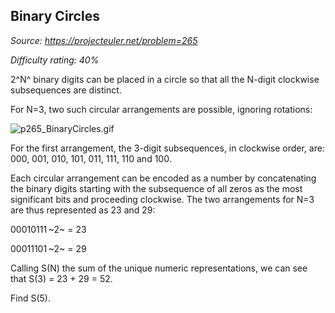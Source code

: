 Binary Circles
--------------

*Source: https://projecteuler.net/problem=265*


*Difficulty rating: 40%*

2^N^ binary digits can be placed in a circle so that all the N-digit
clockwise subsequences are distinct.

For N=3, two such circular arrangements are possible, ignoring
rotations:

![p265\_BinaryCircles.gif](project/images/p265_BinaryCircles.gif)

For the first arrangement, the 3-digit subsequences, in clockwise order,
are:\
 000, 001, 010, 101, 011, 111, 110 and 100.

Each circular arrangement can be encoded as a number by concatenating
the binary digits starting with the subsequence of all zeros as the most
significant bits and proceeding clockwise. The two arrangements for N=3
are thus represented as 23 and 29:

00010111 ~2~ = 23

00011101 ~2~ = 29

Calling S(N) the sum of the unique numeric representations, we can see
that S(3) = 23 + 29 = 52.

Find S(5).
